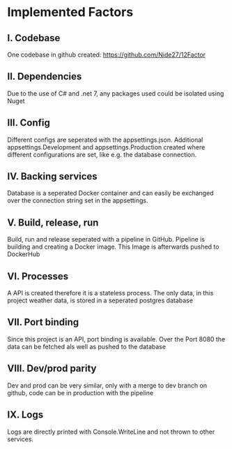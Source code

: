 # Implemented Factors
## I. Codebase
One codebase in github created: https://github.com/Nide27/12Factor

## II. Dependencies
Due to the use of C# and .net 7, any packages used could be isolated using Nuget

## III. Config
Different configs are seperated with the appsettings.json.
Additional appsettings.Development and appsettings.Production created where different configurations are set, like e.g. the database connection.

## IV. Backing services
Database is a seperated Docker container and can easily be exchanged over the connection string set in the appsettings.

## V. Build, release, run
Build, run and release seperated with a pipeline in GitHub.
Pipeline is building and creating a Docker image. This Image is afterwards pushed to DockerHub

## VI. Processes
A API is created therefore it is a stateless process. 
The only data, in this project weather data, is stored in a seperated postgres database

## VII. Port binding
Since this project is an API, port binding is available. 
Over the Port 8080 the data can be fetched als well as pushed to the database

## VIII. Dev/prod parity
Dev and prod can be very similar, only with a merge to dev branch on github, code can be in production with the pipeline

## IX. Logs
Logs are directly printed with Console.WriteLine and not thrown to other services.

